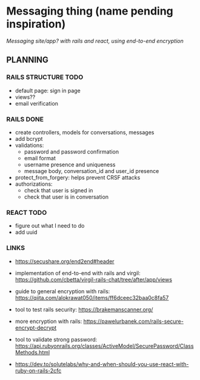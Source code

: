 # Messaging thing (name pending inspiration)
_Messaging site/app? with rails and react, using end-to-end encryption_


## PLANNING

### RAILS STRUCTURE TODO
  * default page: sign in page
  * views??
  * email verification

### RAILS DONE
  * create controllers, models for conversations, messages
  * add bcrypt
  * validations:
    * password and password confirmation
    * email format
    * username presence and uniqueness
    * message body, conversation_id and user_id presence
  * protect_from_forgery: helps prevent CRSF attacks
  * authorizations:
    * check that user is signed in
    * check that user is in conversation


### REACT TODO
  * figure out what I need to do
  * add uuid

### LINKS
  * https://secushare.org/end2end#header
  * implementation of end-to-end with rails and virgil: https://github.com/cbetta/virgil-rails-chat/tree/after/app/views
  * guide to general encryption with rails: https://qiita.com/alokrawat050/items/ff6dceec32baa0c8fa57
  * tool to test rails security: https://brakemanscanner.org/
  * more encryption with rails: https://pawelurbanek.com/rails-secure-encrypt-decrypt
  * tool to validate strong password: https://api.rubyonrails.org/classes/ActiveModel/SecurePassword/ClassMethods.html

  * https://dev.to/solutelabs/why-and-when-should-you-use-react-with-ruby-on-rails-2cfc
